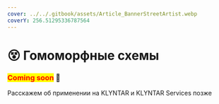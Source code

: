 ```yaml
---
cover: ../../.gitbook/assets/Article_BannerStreetArtist.webp
coverY: 256.51295336787564
---
```


# 😵 Гомоморфные схемы

### <mark style="color:red;">**Coming soon**</mark> 👻

Расскажем об применении на KLYNTAR и KLYNTAR Services позже
